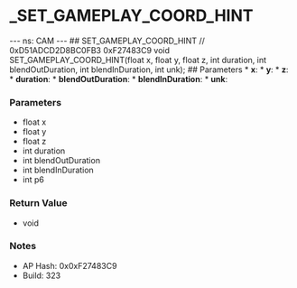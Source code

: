 # _SET_GAMEPLAY_COORD_HINT

--- ns: CAM --- ## SET_GAMEPLAY_COORD_HINT  // 0xD51ADCD2D8BC0FB3 0xF27483C9 void SET_GAMEPLAY_COORD_HINT(float x, float y, float z, int duration, int blendOutDuration, int blendInDuration, int unk);  ## Parameters * **x**: * **y**: * **z**: * **duration**: * **blendOutDuration**: * **blendInDuration**: * **unk**:

### Parameters
* float x
* float y
* float z
* int duration
* int blendOutDuration
* int blendInDuration
* int p6

### Return Value
* void

### Notes
* AP Hash: 0x0xF27483C9
* Build: 323

